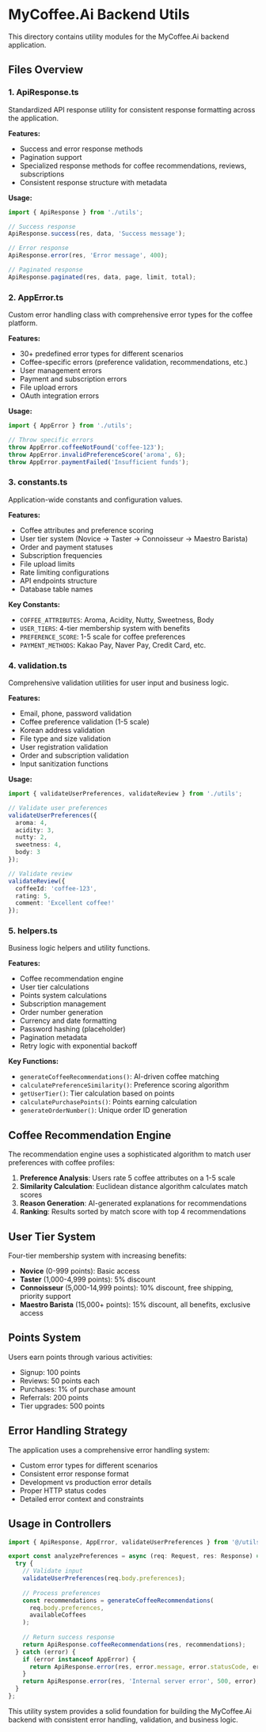 # MyCoffee.Ai Backend Utils

This directory contains utility modules for the MyCoffee.Ai backend application.

## Files Overview

### 1. ApiResponse.ts
Standardized API response utility for consistent response formatting across the application.

**Features:**
- Success and error response methods
- Pagination support
- Specialized response methods for coffee recommendations, reviews, subscriptions
- Consistent response structure with metadata

**Usage:**
```typescript
import { ApiResponse } from './utils';

// Success response
ApiResponse.success(res, data, 'Success message');

// Error response
ApiResponse.error(res, 'Error message', 400);

// Paginated response
ApiResponse.paginated(res, data, page, limit, total);
```

### 2. AppError.ts
Custom error handling class with comprehensive error types for the coffee platform.

**Features:**
- 30+ predefined error types for different scenarios
- Coffee-specific errors (preference validation, recommendations, etc.)
- User management errors
- Payment and subscription errors
- File upload errors
- OAuth integration errors

**Usage:**
```typescript
import { AppError } from './utils';

// Throw specific errors
throw AppError.coffeeNotFound('coffee-123');
throw AppError.invalidPreferenceScore('aroma', 6);
throw AppError.paymentFailed('Insufficient funds');
```

### 3. constants.ts
Application-wide constants and configuration values.

**Features:**
- Coffee attributes and preference scoring
- User tier system (Novice → Taster → Connoisseur → Maestro Barista)
- Order and payment statuses
- Subscription frequencies
- File upload limits
- Rate limiting configurations
- API endpoints structure
- Database table names

**Key Constants:**
- `COFFEE_ATTRIBUTES`: Aroma, Acidity, Nutty, Sweetness, Body
- `USER_TIERS`: 4-tier membership system with benefits
- `PREFERENCE_SCORE`: 1-5 scale for coffee preferences
- `PAYMENT_METHODS`: Kakao Pay, Naver Pay, Credit Card, etc.

### 4. validation.ts
Comprehensive validation utilities for user input and business logic.

**Features:**
- Email, phone, password validation
- Coffee preference validation (1-5 scale)
- Korean address validation
- File type and size validation
- User registration validation
- Order and subscription validation
- Input sanitization functions

**Usage:**
```typescript
import { validateUserPreferences, validateReview } from './utils';

// Validate user preferences
validateUserPreferences({
  aroma: 4,
  acidity: 3,
  nutty: 2,
  sweetness: 4,
  body: 3
});

// Validate review
validateReview({
  coffeeId: 'coffee-123',
  rating: 5,
  comment: 'Excellent coffee!'
});
```

### 5. helpers.ts
Business logic helpers and utility functions.

**Features:**
- Coffee recommendation engine
- User tier calculations
- Points system calculations
- Subscription management
- Order number generation
- Currency and date formatting
- Password hashing (placeholder)
- Pagination metadata
- Retry logic with exponential backoff

**Key Functions:**
- `generateCoffeeRecommendations()`: AI-driven coffee matching
- `calculatePreferenceSimilarity()`: Preference scoring algorithm
- `getUserTier()`: Tier calculation based on points
- `calculatePurchasePoints()`: Points earning calculation
- `generateOrderNumber()`: Unique order ID generation

## Coffee Recommendation Engine

The recommendation engine uses a sophisticated algorithm to match user preferences with coffee profiles:

1. **Preference Analysis**: Users rate 5 coffee attributes on a 1-5 scale
2. **Similarity Calculation**: Euclidean distance algorithm calculates match scores
3. **Reason Generation**: AI-generated explanations for recommendations
4. **Ranking**: Results sorted by match score with top 4 recommendations

## User Tier System

Four-tier membership system with increasing benefits:

- **Novice** (0-999 points): Basic access
- **Taster** (1,000-4,999 points): 5% discount
- **Connoisseur** (5,000-14,999 points): 10% discount, free shipping, priority support
- **Maestro Barista** (15,000+ points): 15% discount, all benefits, exclusive access

## Points System

Users earn points through various activities:
- Signup: 100 points
- Reviews: 50 points each
- Purchases: 1% of purchase amount
- Referrals: 200 points
- Tier upgrades: 500 points

## Error Handling Strategy

The application uses a comprehensive error handling system:
- Custom error types for different scenarios
- Consistent error response format
- Development vs production error details
- Proper HTTP status codes
- Detailed error context and constraints

## Usage in Controllers

```typescript
import { ApiResponse, AppError, validateUserPreferences } from '@/utils';

export const analyzePreferences = async (req: Request, res: Response) => {
  try {
    // Validate input
    validateUserPreferences(req.body.preferences);
    
    // Process preferences
    const recommendations = generateCoffeeRecommendations(
      req.body.preferences,
      availableCoffees
    );
    
    // Return success response
    return ApiResponse.coffeeRecommendations(res, recommendations);
  } catch (error) {
    if (error instanceof AppError) {
      return ApiResponse.error(res, error.message, error.statusCode, error);
    }
    return ApiResponse.error(res, 'Internal server error', 500, error);
  }
};
```

This utility system provides a solid foundation for building the MyCoffee.Ai backend with consistent error handling, validation, and business logic.
